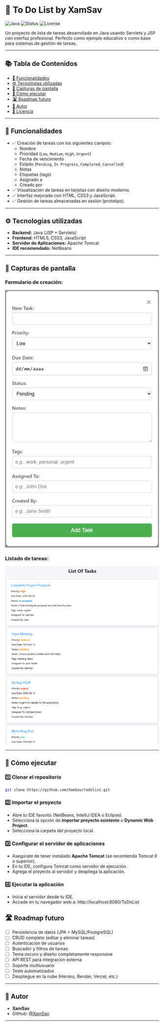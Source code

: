 # 📝 To Do List by XamSav

![Java](https://img.shields.io/badge/Java-JSP%20%26%20Servlets-blue?style=flat-square)
![Status](https://img.shields.io/badge/status-in%20development-orange?style=flat-square)
![License](https://img.shields.io/badge/license-MIT-green?style=flat-square)

Un proyecto de lista de tareas desarrollado en Java usando Servlets y JSP con interfaz profesional. Perfecto como ejemplo educativo o como base para sistemas de gestión de tareas.

---

## 📚 Tabla de Contenidos

- [🎯 Funcionalidades](#-funcionalidades)
- [⚙️ Tecnologías utilizadas](#-tecnologías-utilizadas)
- [📸 Capturas de pantalla](#-capturas-de-pantalla)
- [🚀 Cómo ejecutar](#-cómo-ejecutar)
- [🛣 Roadmap futuro](#-roadmap-futuro)
- [🧑 Autor](#-autor)
- [📄 Licencia](#-licencia)

---

## 🎯 Funcionalidades

- ✅ Creación de tareas con los siguientes campos:
  - Nombre
  - Prioridad (`Low`, `Medium`, `High`, `Urgent`)
  - Fecha de vencimiento
  - Estado (`Pending`, `In Progress`, `Completed`, `Cancelled`)
  - Notas
  - Etiquetas (tags)
  - Asignado a
  - Creado por
- ✅ Visualización de tareas en tarjetas con diseño moderno.
- ✅ Interfaz mejorada con HTML, CSS3 y JavaScript.
- ✅ Gestión de tareas almacenadas en sesión (prototipo).

---

## ⚙️ Tecnologías utilizadas

- **Backend:** Java (JSP + Servlets)
- **Frontend:** HTML5, CSS3, JavaScript
- **Servidor de Aplicaciones:** Apache Tomcat
- **IDE recomendado:** NetBeans

---

## 📸 Capturas de pantalla

### Formulario de creación:

![Formulario](assets/formulario.png)

### Listado de tareas:

![Listado](assets/listado.png)

---

## 🚀 Cómo ejecutar

### 1️⃣ Clonar el repositorio

```bash
git clone https://github.com/XamSav/todolist.git
```

### 2️⃣ Importar el proyecto

- Abre tu IDE favorito (NetBeans, IntelliJ IDEA o Eclipse).
- Selecciona la opción de **importar proyecto existente** o **Dynamic Web Project**.
- Selecciona la carpeta del proyecto local.

### 3️⃣ Configurar el servidor de aplicaciones

- Asegúrate de tener instalado **Apache Tomcat** (se recomienda Tomcat 9 o superior).
- En tu IDE, configura Tomcat como servidor de ejecución.
- Agrega el proyecto al servidor y despliega la aplicación.

### 4️⃣ Ejecutar la aplicación

- Inicia el servidor desde tu IDE.
- Accede en tu navegador web a: http://localhost:8080/ToDoList

## 🛣 Roadmap futuro

- [ ] Persistencia de datos (JPA + MySQL/PostgreSQL)
- [ ] CRUD completo (editar y eliminar tareas)
- [ ] Autenticación de usuarios
- [ ] Buscador y filtros de tareas
- [ ] Tema oscuro y diseño completamente responsive
- [ ] API REST para integración externa
- [ ] Soporte multiusuario
- [ ] Tests automatizados
- [ ] Despliegue en la nube (Heroku, Render, Vercel, etc.)

---

## 🧑 Autor

- **XamSav**
- GitHub: [@XamSav](https://github.com/XamSav)

---



